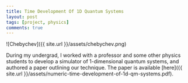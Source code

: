 ```yaml
---
title: Time Development Of 1D Quantum Systems
layout: post
tags: [project, physics]
comments: true
---
```


![Chebychev]({{ site.url }}/assets/chebychev.png)

During my undergrad, I worked with a professor and some other physics students to develop a simulator of 1-dimensional quantum systems, and authored a paper outlining our technique. The paper is available [here]({{ site.url }}/assets/numeric-time-development-of-1d-qm-systems.pdf).
